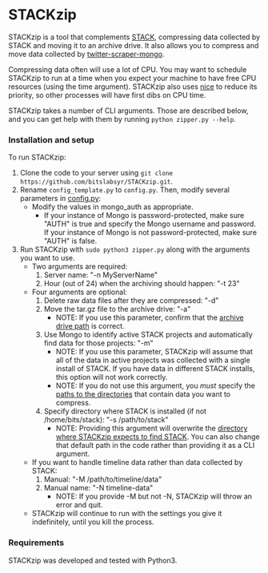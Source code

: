 # STACKzip

STACKzip is a tool that complements [STACK](https://github.com/bitslabsyr/stack), compressing data collected by STACK and moving it to an archive drive. It also allows you to compress and move data collected by [twitter-scraper-mongo](https://github.com/bitslabsyr/twitter-scraper-mongo).   

Compressing data often will use a lot of CPU. You may want to schedule STACKzip to run at a time when you expect your machine to have free CPU resources (using the time argument). STACKzip also uses [nice](https://en.wikipedia.org/wiki/Nice_(Unix)) to reduce its priority, so other processes will have first dibs on CPU time.

STACKzip takes a number of CLI arguments. Those are described below, and you can get help with them by running `python zipper.py --help`.    

### Installation and setup

To run STACKzip:  
1) Clone the code to your server using `git clone https://github.com/bitslabsyr/STACKzip.git`.    
2) Rename `config_template.py` to `config.py`. Then, modify several parameters in [config.py](https://github.com/bitslabsyr/STACKzip/blob/master/config_template.py): 
   * Modify the values in mongo_auth as appropriate.  
     * If your instance of Mongo is password-protected, make sure "AUTH" is true and specify the Mongo username and password. If your instance of Mongo is not password-protected, make sure "AUTH" is false.
3) Run STACKzip with `sudo python3 zipper.py` along with the arguments you want to use.
    * Two arguments are required:  
      1) Server name: "-n MyServerName"
      2) Hour (out of 24) when the archiving should happen: "-t 23"
    * Four arguments are optional:
      1) Delete raw data files after they are compressed: "-d"
      2) Move the tar.gz file to the archive drive: "-a"
         * NOTE: If you use this parameter, confirm that the [archive drive path](https://github.com/bitslabsyr/STACKzip/blob/master/zipper.py#L28) is correct.
      3) Use Mongo to identify active STACK projects and automatically find data for those projects: "-m"
         * NOTE: If you use this parameter, STACKzip will assume that all of the data in active projects was collected with a single install of STACK. If you have data in different STACK installs, this option will not work correctly.
         * NOTE: If you do not use this argument, you *must* specify the [paths to the directories](https://github.com/bitslabsyr/STACKzip/blob/master/zipper.py#L29) that contain data you want to compress.
      4) Specify directory where STACK is installed (if not /home/bits/stack): "-s /path/to/stack"  
         * NOTE: Providing this argument will overwrite the [directory where STACKzip expects to find STACK](https://github.com/bitslabsyr/STACKzip/blob/master/zipper.py#L29). You can also change that default path in the code rather than providing it as a CLI argument.
    * If you want to handle timeline data rather than data collected by STACK:
      1) Manual: "-M /path/to/timeline/data"
      2) Manual name: "-N timeline-data"
         * NOTE: If you provide -M but not -N, STACKzip will throw an error and quit.    
    * STACKzip will continue to run with the settings you give it indefinitely, until you kill the process.
    
### Requirements

STACKzip was developed and tested with Python3.
